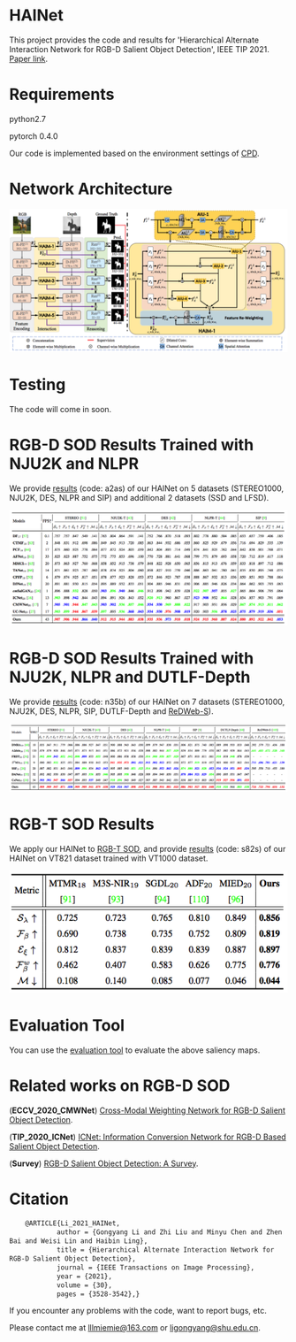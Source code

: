# HAINet
   This project provides the code and results for 'Hierarchical Alternate Interaction Network for RGB-D Salient Object Detection', IEEE TIP 2021. [Paper link](https://ieeexplore.ieee.org/document/9371407).
   
   
# Requirements
   python2.7
   
   pytorch 0.4.0
   
   Our code is implemented based on the environment settings of [CPD](https://github.com/wuzhe71/CPD). 


# Network Architecture
   <div align=center>
   <img src="https://github.com/MathLee/HAINet/blob/main/Images/NetworkOverview.png">
   </div>


# Testing
The code will come in soon.


# RGB-D SOD Results Trained with NJU2K and NLPR
   We provide [results](https://pan.baidu.com/s/1XkrwzNz9IDihz6S5gpfomg) (code: a2as) of our HAINet on 5 datasets (STEREO1000, NJU2K, DES, NLPR and SIP) and additional 2 datasets (SSD and LFSD).
   
   ![Image](https://github.com/MathLee/HAINet/blob/main/Images/Table1.png)
   
   
# RGB-D SOD Results Trained with NJU2K, NLPR and DUTLF-Depth
   We provide [results](https://pan.baidu.com/s/16CWNrzW7-b-0_hTSojirLg) (code: n35b) of our HAINet on 7 datasets (STEREO1000, NJU2K, DES, NLPR, SIP, DUTLF-Depth and [ReDWeb-S](https://github.com/nnizhang/SMAC)).
   
   ![Image](https://github.com/MathLee/HAINet/blob/main/Images/Table2.png)
   
   
# RGB-T SOD Results
   We apply our HAINet to [RGB-T SOD](https://github.com/lz118/RGBT-Salient-Object-Detection), and provide [results](https://pan.baidu.com/s/1A-lCEmitQUtAeqhPh4qpVQ) (code: s82s) of our HAINet on VT821 dataset trained with VT1000 dataset.
   
   <div align=center>
   <img src="https://github.com/MathLee/HAINet/blob/main/Images/Table3.png">
   </div>
   
   
# Evaluation Tool
   You can use the [evaluation tool](http://dpfan.net/d3netbenchmark/) to evaluate the above saliency maps.


# Related works on RGB-D SOD
   (**ECCV_2020_CMWNet**) [Cross-Modal Weighting Network for RGB-D Salient Object Detection](https://github.com/MathLee/CMWNet).
   
   (**TIP_2020_ICNet**) [ICNet: Information Conversion Network for RGB-D Based Salient Object Detection](https://github.com/MathLee/ICNet-for-RGBD-SOD).
   
   (**Survey**) [RGB-D Salient Object Detection: A Survey](https://github.com/taozh2017/RGBD-SODsurvey).
   
# Citation
        @ARTICLE{Li_2021_HAINet,
                author = {Gongyang Li and Zhi Liu and Minyu Chen and Zhen Bai and Weisi Lin and Haibin Ling},
                title = {Hierarchical Alternate Interaction Network for RGB-D Salient Object Detection},
                journal = {IEEE Transactions on Image Processing},
                year = {2021},
                volume = {30},
                pages = {3528-3542},}
                
                
If you encounter any problems with the code, want to report bugs, etc.

Please contact me at lllmiemie@163.com or ligongyang@shu.edu.cn.
